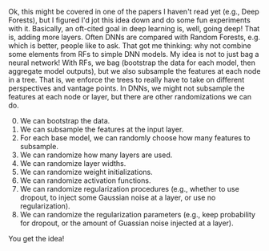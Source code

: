 Ok, this might be covered in one of the papers I haven't read yet (e.g., Deep Forests), but
I figured I'd jot this idea down and do some fun experiments with it.  Basically, an oft-cited
goal in deep learning is, well, going deep!  That is, adding more layers.  Often DNNs are 
compared with Random Forests, e.g. which is better, people like to ask.  That got me thinking:
why not combine some elements from RFs to simple DNN models.  My idea is not to just bag a neural 
network! With RFs, we bag (bootstrap the data for each model, then aggregate model outputs), but
we also subsample the features at each node in a tree.  That is, we enforce the trees to really have
to take on different perspectives and vantage points.  In DNNs, we might not subsample the features
at each node or layer, but there are other randomizations we can do.  

0. We can bootstrap the data.
1. We can subsample the features at the input layer.
2. For each base model, we can randomly choose how many features to subsample.
3. We can randomize how many layers are used.
4. We can randomize layer widths. 
5. We can randomize weight initializations.
6. We can randomize activation functions.
7. We can randomize regularization procedures (e.g., whether to use dropout, to inject 
   some Gaussian noise at a layer, or use no regularization).
8. We can randomize the regularization parameters (e.g., keep probability for dropout, or
   the amount of Guassian noise injected at a layer).

You get the idea!
